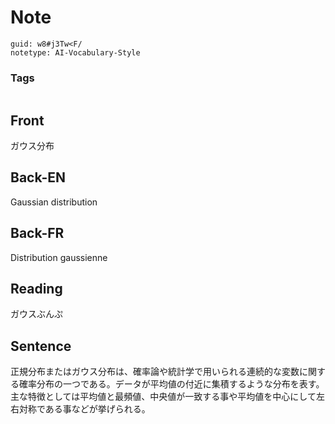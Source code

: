 # Note
```
guid: w8#j3Tw<F/
notetype: AI-Vocabulary-Style
```

### Tags
```
```

## Front
ガウス分布

## Back-EN
Gaussian distribution

## Back-FR
Distribution gaussienne

## Reading
ガウスぶんぷ

## Sentence
正規分布またはガウス分布は、確率論や統計学で用いられる連続的な変数に関する確率分布の一つである。データが平均値の付近に集積するような分布を表す。主な特徴としては平均値と最頻値、中央値が一致する事や平均値を中心にして左右対称である事などが挙げられる。
